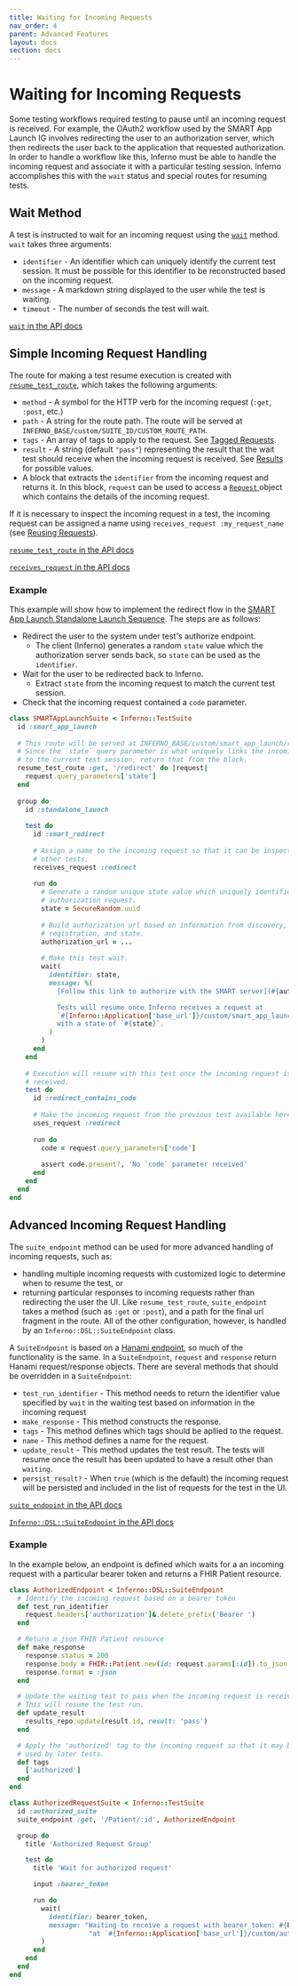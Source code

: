 ```yaml
---
title: Waiting for Incoming Requests
nav_order: 4
parent: Advanced Features
layout: docs
section: docs
---
```

# Waiting for Incoming Requests
Some testing workflows required testing to pause until an incoming request is
received. For example, the OAuth2 workflow used by the SMART App Launch IG
involves redirecting the user to an authorization server, which then redirects
the user back to the application that requested authorization. In
order to handle a workflow like this, Inferno must be able to handle the
incoming request and associate it with a particular testing session. Inferno
accomplishes this with the `wait` status and special routes for resuming tests.

## Wait Method
A test is instructed to wait for an incoming request using the
[`wait`](/inferno-core/docs/Inferno/DSL/Results.html#wait-instance_method)
method. `wait` takes three arguments:
* `identifier` - An identifier which can uniquely identify the current test
  session. It must be possible for this identifier to be reconstructed based on
  the incoming request.
* `message` - A markdown string displayed to the user while the
  test is waiting.
* `timeout` - The number of seconds the test will wait.

[`wait` in the API
docs](/inferno-core/docs/Inferno/DSL/Results.html#wait-instance_method)

## Simple Incoming Request Handling
The route for making a test resume execution is created with
[`resume_test_route`](/inferno-core/docs/Inferno/DSL/Runnable.html#resume_test_route-instance_method),
which takes the following arguments:
* `method` - A symbol for the HTTP verb for the incoming request (`:get`,
  `:post`, etc.)
* `path` - A string for the route path. The route will be served at
  `INFERNO_BASE/custom/SUITE_ID/CUSTOM_ROUTE_PATH`.
* `tags` - An array of tags to apply to the request. See [Tagged
  Requests](/docs/writing-tests/making-requests.html#tagged-requests).
* `result` - A string (default `"pass"`) representing the result that the wait
  test should receive when the incoming request is received. See
  [Results](/docs/writing-tests/assertions-and-results.html#results) for
  possible values.
* A block that extracts the `identifier` from the incoming request and returns it.
  In this block, `request` can be used to access a [`Request`
  ](/inferno-core/docs/Inferno/Entities/Request.html) object which contains the
  details of the incoming request.
  
If it is necessary to inspect the incoming request in a test, the incoming
request can be assigned a name using `receives_request :my_request_name` (see
[Reusing
Requests](/inferno-core/writing-tests/making-requests.html#reusing-requests)).

[`resume_test_route` in the API
docs](/inferno-core/docs/Inferno/DSL/Runnable.html#resume_test_route-instance_method)

[`receives_request` in the API
docs](/inferno-core/docs/Inferno/DSL/RequestStorage/ClassMethods.html#receives_request-instance_method)

### Example
This example will show how to implement the redirect flow in the [SMART App
Launch Standalone Launch
Sequence](http://hl7.org/fhir/smart-app-launch/1.0.0/#standalone-launch-sequence).
The steps are as follows:
* Redirect the user to the system under test's authorize endpoint.
  * The client (Inferno) generates a random `state` value which the
    authorization server sends back, so `state` can be used as the `identifier`.
* Wait for the user to be redirected back to Inferno.
  * Extract `state` from the incoming request to match the current test session.
* Check that the incoming request contained a `code` parameter.

```ruby
class SMARTAppLaunchSuite < Inferno::TestSuite
  id :smart_app_launch
  
  # This route will be served at INFERNO_BASE/custom/smart_app_launch/redirect
  # Since the `state` query parameter is what uniquely links the incoming request
  # to the current test session, return that from the block.
  resume_test_route :get, '/redirect' do |request|
    request.query_parameters['state']
  end
  
  group do
    id :standalone_launch
    
    test do
      id :smart_redirect
      
      # Assign a name to the incoming request so that it can be inspected by
      # other tests.
      receives_request :redirect
      
      run do
        # Generate a random unique state value which uniquely identifies this
        # authorization request.
        state = SecureRandom.uuid
        
        # Build authorization url based on information from discovery, app
        # registration, and state.
        authorization_url = ...
        
        # Make this test wait.
        wait(
          identifier: state,
          message: %(
            [Follow this link to authorize with the SMART server](#{authorization_url}).

            Tests will resume once Inferno receives a request at
            `#{Inferno::Application['base_url']}/custom/smart_app_launch/redirect`
            with a state of `#{state}`.
          )
        )
      end
    end
    
    # Execution will resume with this test once the incoming request is
    # received.
    test do
      id :redirect_contains_code
      
      # Make the incoming request from the previous test available here.
      uses_request :redirect
      
      run do
        code = request.query_parameters['code']
        
        assert code.present?, 'No `code` parameter received'
      end
    end
  end
end
```

## Advanced Incoming Request Handling
The `suite_endpoint` method can be used for more advanced handling of incoming
requests, such as:
- handling multiple incoming requests with customized logic to determine when to
  resume the test, or
- returning particular responses to incoming requests rather than redirecting
  the user the UI.
Like `resume_test_route`, `suite_endpoint`
takes a method (such as `:get` or `:post`), and a path for the final url
fragment in the route. All of the other configuration, however, is handled by an
`Inferno::DSL::SuiteEndpoint` class.

A `SuiteEndpoint` is based on a [Hanami
endpoint](https://github.com/hanami/controller/tree/v2.0.0), so much of the
functionality is the same. In a `SuiteEndpoint`, `request` and `response` return
Hanami request/response objects. There are several methods that should be
overridden in a `SuiteEndpoint`:
- `test_run_identifier` - This method needs to return the identifier value
  specified by `wait` in the waiting test based on information in the incoming
  request
- `make_response` - This method constructs the response.
- `tags` - This method defines which tags should be apllied to the request.
- `name` - This method defines a name for the request.
- `update_result` - This method updates the test result. The tests will resume
  once the result has been updated to have a result other than `waiting`.
- `persist_result?` - When `true` (which is the default) the incoming request
  will be persisted and included in the list of requests for the test in the UI.

[`suite_endpoint` in the API
docs](/inferno-core/docs/Inferno/DSL/Runnable.html#suite_endpoint-instance_method)

[`Inferno::DSL::SuiteEndpoint` in the API
docs](/inferno-core/docs/Inferno/DSL/SuiteEndpoint.html)

### Example
In the example below, an endpoint is defined which waits for a an incoming
request with a particular bearer token and returns a FHIR Patient resource.

```ruby
class AuthorizedEndpoint < Inferno::DSL::SuiteEndpoint
  # Identify the incoming request based on a bearer token
  def test_run_identifier
    request.headers['authorization']&.delete_prefix('Bearer ')
  end

  # Return a json FHIR Patient resource
  def make_response
    response.status = 200
    response.body = FHIR::Patient.new(id: request.params[:id]).to_json
    response.format = :json
  end

  # Update the waiting test to pass when the incoming request is received.
  # This will resume the test run.
  def update_result
    results_repo.update(result.id, result: 'pass')
  end

  # Apply the 'authorized' tag to the incoming request so that it may be
  # used by later tests.
  def tags
    ['authorized']
  end
end

class AuthorizedRequestSuite < Inferno::TestSuite
  id :authorized_suite
  suite_endpoint :get, '/Patient/:id', AuthorizedEndpoint

  group do
    title 'Authorized Request Group'

    test do
      title 'Wait for authorized request'

      input :bearer_token

      run do
        wait(
          identifier: bearer_token,
          message: "Waiting to receive a request with bearer_token: #{bearer_token}" \
                    "at `#{Inferno::Application['base_url']}/custom/authorized_suite/authorized_endpoint`"
        )
      end
    end
  end
end
```

